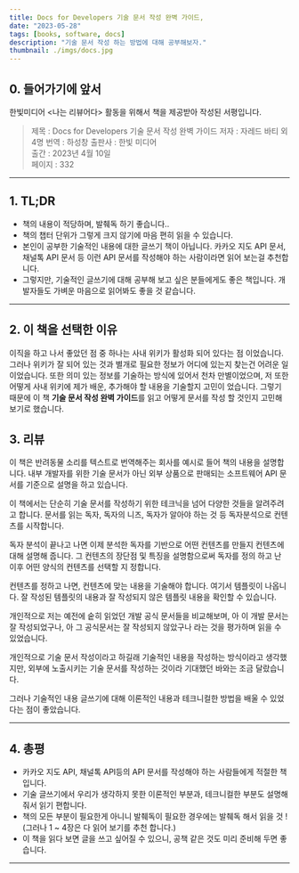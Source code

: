 ```yaml
---
title: Docs for Developers 기술 문서 작성 완벽 가이드,
date: "2023-05-28"
tags: [books, software, docs]
description: "기술 문서 작성 하는 방법에 대해 공부해보자."
thumbnail: ./imgs/docs.jpg
---
```


## 0. 들어가기에 앞서

한빛미디어 <나는 리뷰어다> 활동을 위해서 책을 제공받아 작성된 서평입니다.

> 제목 : Docs for Developers 기술 문서 작성 완벽 가이드
> 저자 : 자레드 바티 외 4명
> 번역 : 하성창
> 출판사 : 한빛 미디어  
> 출간 : 2023년 4월 10일  
> 페이지 : 332

---

## 1. TL;DR

- 책의 내용이 적당하며, 발췌독 하기 좋습니다..
- 책의 챕터 단위가 그렇게 크지 않기에 마음 편히 읽을 수 있습니다.
- 본인이 공부한 기술적인 내용에 대한 글쓰기 책이 아닙니다. 카카오 지도 API 문서, 채널톡 API 문서 등 이런 API 문서를 작성해야 하는 사람이라면 읽어 보는걸 추천합니다.
- 그렇지만, 기술적인 글쓰기에 대해 공부해 보고 싶은 분들에게도 좋은 책입니다. 개발자들도 가벼운 마음으로 읽어봐도 좋을 것 같습니다.

---

## 2. 이 책을 선택한 이유

이직을 하고 나서 좋았던 점 중 하나는 사내 위키가 활성화 되어 있다는 점 이었습니다. 그러나 위키가 잘 되어 있는 것과 별개로 필요한 정보가 어디에 있는지 찾는건 어려운 일이었습니다. 또한 의미 있는 정보를 기술하는 방식에 있어서 천차 만별이었으며, 저 또한 어떻게 사내 위키에 제가 배운, 추가해야 할 내용을 기술할지 고민이 었습니다. 그렇기 때문에 이 책 **기술 문서 작성 완벽 가이드**를 읽고 어떻게 문서를 작성 할 것인지 고민해 보기로 했습니다.

## 3. 리뷰

이 책은 반려동물 소리를 텍스트로 번역해주는 회사를 예시로 들어 책의 내용을 설명합니다. 내부 개발자를 위한 기술 문서가 아닌 외부 상품으로 판매되는 소프트웨어 API 문서를 기준으로 설명을 하고 있습니다.

이 책에서는 단순히 기술 문서를 작성하기 위한 테크닉을 넘어 다양한 것들을 알려주려고 합니다. 문서를 읽는 독자, 독자의 니즈, 독자가 알아야 하는 것 등 독자분석으로 컨텐츠를 시작합니다.

독자 분석이 끝나고 나면 이제 분석한 독자를 기반으로 어떤 컨텐츠를 만들지 컨텐츠에 대해 설명해 줍니다. 그 컨텐츠의 장단점 및 특징을 설명함으로써 독자를 정의 하고 난 이후 어떤 양식의 컨텐츠를 선택할 지 정합니다.

컨텐츠를 정하고 나면, 컨텐츠에 맞는 내용을 기술해야 합니다. 여기서 템플릿이 나옵니다. 잘 작성된 템플릿의 내용과 잘 작성되지 않은 템플릿 내용을 확인할 수 있습니다.

개인적으로 저는 예전에 숱히 읽었던 개발 공식 문서들을 비교해보며, 아 이 개발 문서는 잘 작성되었구나, 아 그 공식문서는 잘 작성되지 않았구나 라는 것을 평가하며 읽을 수 있었습니다.

개인적으로 기술 문서 작성이라고 하길래 기술적인 내용을 작성하는 방식이라고 생각했지만, 외부에 노출시키는 기술 문서를 작성하는 것이라 기대했던 바와는 조금 달랐습니다.

그러나 기술적인 내용 글쓰기에 대해 이론적인 내용과 테크니컬한 방법을 배울 수 있었다는 점이 좋았습니다.

---

## 4. 총평

- 카카오 지도 API, 채널톡 API등의 API 문서를 작성해야 하는 사람들에게 적절한 책 입니다.
- 기술 글쓰기에서 우리가 생각하지 못한 이론적인 부분과, 테크니컬한 부분도 설명해 줘서 읽기 편합니다.
- 책의 모든 부분이 필요한게 아니니 발췌독이 필요한 경우에는 발췌독 해서 읽을 것 ! (그러나 1 ~ 4장은 다 읽어 보기를 추천 합니다.)
- 이 책을 읽다 보면 글을 쓰고 싶어질 수 있으니, 공책 같은 것도 미리 준비해 두면 좋습니다.

---
